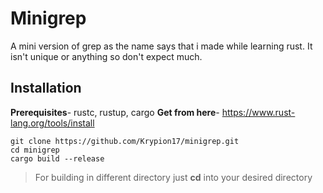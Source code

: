 # Minigrep
A mini version of grep as the name says that i made while learning rust.
It isn't unique or anything so don't expect much.

## Installation
**Prerequisites**- rustc, rustup, cargo
**Get from here**- https://www.rust-lang.org/tools/install
```
git clone https://github.com/Krypion17/minigrep.git
cd minigrep
cargo build --release
```
> For building in different directory just __cd__ into your desired directory
